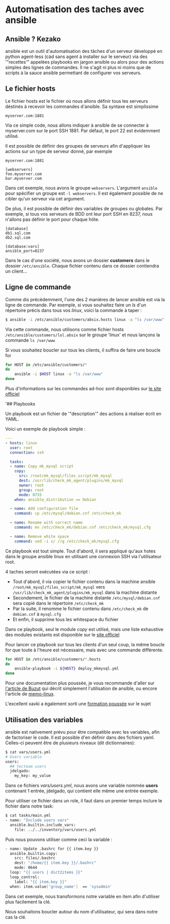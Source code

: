 # Automatisation des taches avec ansible

## Ansible ? Kezako

ansible est un outil d'automatisation des tâches d'un serveur
développé en python agent-less (càd sans agent à installer sur le
serveur) via des '"recettes'" appelées playbooks en jargon ansible ou
alors pour des actions simples des lignes de commandes. Il ne s'agit ni
plus ni moins que de scripts à la sauce ansible permettant de configurer
vos serveurs.

## Le fichier hosts

Le fichier hosts est le fichier où nous allons définir tous les serveurs
déstinés à recevoir les commandes d'ansible. Sa syntaxe est simplissime

    myserver.com:1881

Via ce simple code, nous allons indiquer à ansible de se connecter à
myserver.com sur le port SSH 1881. Par défaut, le port 22 est évidemment
utilisé.

Il est possible de définir des groupes de serveurs afin d'appliquer les
actions sur un type de serveur donné, par exemple

    myserver.com:1881

    [webservers]
    foo.myserver.com
    bar.myserver.com

Dans cet exemple, nous avons le groupe ``webservers``. L'argument
`ansible` pour spécifier un groupe est ``-l webservers``. Il est
également possible de ne cibler qu'un serveur via cet argument.

De plus, il est possible de définir des variables de groupes ou
globales. Par exemple, si tous vos serveurs de BDD ont leur port SSH en
8237, nous n'allons pas définir le port pour chaque hôte.

    [database]
    db1.sql.com
    db2.sql.com

    [database:vars]
    ansible_port=8237

Dans le cas d'une société, nous avons un dossier **customers** dans le
dossier `/etc/ansible`. Chaque fichier contenu dans ce dossier
contiendra un client...

## Ligne de commande

Comme dis précédemment, l'une des 2 manières de lancer ansible est via
la ligne de commande. Par exemple, si vous souhaitez faire un *ls* d'un
répertoire précis dans tous vos *linux*, voici la commande à taper :

```bash
$ ansible -i /etc/ansible/customers/absix.hosts linux -a "ls /var/www"
```

Via cette commande, nous utilisons comme fichier hosts
`/etc/ansible/customers/lol.absix` sur le groupe 'linux' et nous
lançons la commande `ls /var/www`

Si vous souhaitez boucler sur tous les clients, il suffira de faire une
boucle for

```bash
for HOST in /etc/ansible/customers/*
do
    ansible -i $HOST linux -a "ls /var/www"
done
```

Plus d'informations sur les commandes ad-hoc sont disponibles sur [le site officiel](https://docs.ansible.com/ansible/latest/user_guide/intro_adhoc.html#intro-adhoc)

'## Playbooks

Un playbook est un fichier de '"description'" des actions à réaliser
écrit en YAML.

Voici un exemple de playbook simple :

```yaml
---
- hosts: linux
  user: root
  connection: ssh

  tasks:
  - name: Copy mk_mysql script
    copy:
      src: /root/mk_mysql/files_script/mk_mysql
      dest: /usr/lib/check_mk_agent/plugins/mk_mysql
      owner: root
      group: root
      mode: 0755
    when: ansible_distribution == Debian

  - name: Add configuration file
    command: cp /etc/mysql/debian.cnf /etc/check_mk

  - name: Rename with correct name
    command: mv /etc/check_mk/debian.cnf /etc/check_mk/mysql.cfg

  - name: Remove white space
    command: sed -i s/ //g /etc/check_mk/mysql.cfg
```

Ce playbook est tout simple. Tout d'abord, il sera appliqué qu'aux
hotes dans le groupe ansible linux en utilisant une connexion SSH via
l'utilisateur root.

4 taches seront exécutées via ce script :

  * Tout d'abord, il via copier le fichier contenu dans la machine
    ansible `/root/mk_mysql/files_script/mk_mysql` vers
    `/usr/lib/check_mk_agent/plugins/mk_mysql` dans la machine distante
  * Secondement, le fichier de la machine distante
    `/etc/mysql/debian.cnf` sera copié dans le répertoire
    `/etc/check_mk`
  * Par la suite, il renomme le fichier contenu dans `/etc/check_mk` de
    `debian.cnf` à `mysql.cfg`
  * Et enfin, il supprime tous les whitespace du fichier

Dans ce playbook, seul le module *copy* est utilisé, mais une liste
exhaustive des modules existants est disponible sur le [site
officiel](https://docs.ansible.com/ansible/latest/modules/modules_by_category.html)

Pour lancer ce playbook sur tous les clients d'un seul coup, la même
boucle for que toute à l'heure est nécessaire, mais avec une commande
différente.

```bash
for HOST in /etc/ansible/customers/*.hosts
do
    ansible-playbook -i ${HOST} deploy_mkmysql.yml
done
```

Pour une documentation plus poussée, je vous recommande d'aller sur [l'article de Buzut](https://utux.fr/index.php?article100/configuration-et-deploiement-avec-ansible) qui décrit simplement l'utilisation de ansible, ou encore l'article de [memo-linux](https://memo-linux.com/ansible-mes-premiers-pas).

L'excellent xavki a également sorti une [formation poussée](https://www.youtube.com/watch?v=kzmvwc2q_z0) sur le sujet

## Utilisation des variables

ansible est nativement prévu pour être compatible avec les variables, afin de factoriser le code. Il est possible d'en définir dans des fichiers yaml. Celles-ci peuvent être de plusieurs niveaux (dit dictionnaires):

```bash
$ cat vars/users.yml
# Users variable
users:
  ## tecteam users
  jdelgado:
    my_key: my_value
```

Dans ce fichiers _vars/users.yml_, nous avons une variable nommée **users** contenant 1 entrée, jdelgado, qui contient elle même une entrée exemple.

Pour utiliser ce fichier dans un role, il faut dans un premier temps inclure le fichier dans notre task:

```bash
$ cat tasks/main.yml
- name: "Include users vars"
  ansible.builtin.include_vars:
    file: ../../inventory/vars/users.yml
```

Puis nous pouvons utiliser comme ceci la variable :

```bash
- name: Update .bashrc for {{ item.key }}
  ansible.builtin.copy:
    src: files/.bashrc
    dest: "/home/{{ item.key }}/.bashrc"
    mode: 0644
  loop: "{{ users | dict2items }}"
  loop_control:
    label: "{{ item.key }}"
  when: item.value['group_name']  == 'sysadmin'
```

Dans cet exemple, nous transformons notre variable en item afin d'utiliser plus facilement la clé.

Nous souhaitons boucler  autour du nom d'utilisateur, qui sera dans notre cas la clé.
